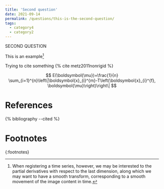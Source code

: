 ```yaml
---
title: 'Second question'
date: 2021-09-14
permalink: /questions/this-is-the-second-question/
tags:
  - category4
  - category2
---
```


SECOND QUESTION

This is an example[^1]

Trying to cite something {% cite metz2011nonrigid %}


$$
E(\boldsymbol{\mu})=\frac{1}{n} \sum_{i=1}^{n}\left\|\boldsymbol{x}_{i}^{m}-T\left(\boldsymbol{x}_{i}^{f}, \boldsymbol{\mu}\right)\right\|
$$

# References

{% bibliography --cited %}

# Footnotes
{:footnotes}

[^1]:
    When registering a time series, however, we may be interested to the
    partial derivatives with respect to the last dimension, along which we may
    want to have a smooth transform, corresponding to a smooth movement of the
    image content in time.
